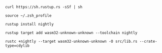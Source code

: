 ```
curl https://sh.rustup.rs -sSf | sh
```

```
source ~/.zsh_profile
```

```
rustup install nightly
```

```
rustup target add wasm32-unknown-unknown --toolchain nightly
```

```
rustc +nightly --target wasm32-unknown-unknown -O src/lib.rs --crate-type=cdylib
```
